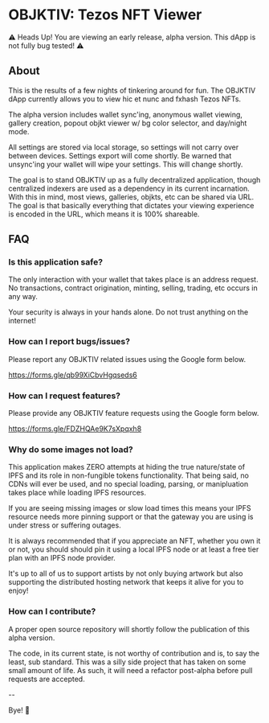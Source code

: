 # OBJKTIV: Tezos NFT Viewer
⚠️ Heads Up! You are viewing an early release, alpha version. This dApp is not fully bug tested! ⚠️

## About
This is the results of a few nights of tinkering around for fun. The OBJKTIV dApp currently allows you to view hic et nunc and fxhash Tezos NFTs.

The alpha version includes wallet sync'ing, anonymous wallet viewing, gallery creation, popout objkt viewer w/ bg color selector, and day/night mode.

All settings are stored via local storage, so settings will not carry over between devices. Settings export will come shortly. Be warned that unsync'ing your wallet will wipe your settings. This will change shortly.

The goal is to stand OBJKTIV up as a fully decentralized application, though centralized indexers are used as a dependency in its current incarnation. With this in mind, most views, galleries, objkts, etc can be shared via URL. The goal is that basically everything that dictates your viewing experience is encoded in the URL, which means it is 100% shareable.

## FAQ
### Is this application safe?
The only interaction with your wallet that takes place is an address request. No transactions, contract origination, minting, selling, trading, etc occurs in any way.

Your security is always in your hands alone. Do not trust anything on the internet!

### How can I report bugs/issues?
Please report any OBJKTIV related issues using the Google form below.

https://forms.gle/qb99XiCbvHgqseds6

### How can I request features?
Please provide any OBJKTIV feature requests using the Google form below.

https://forms.gle/FDZHQAe9K7sXpqxh8

### Why do some images not load?
This application makes ZERO attempts at hiding the true nature/state of IPFS and its role in non-fungible tokens functionality. That being said, no CDNs will ever be used, and no special loading, parsing, or manipluation takes place while loading IPFS resources.

If you are seeing missing images or slow load times this means your IPFS resource needs more pinning support or that the gateway you are using is under stress or suffering outages.

It is always recommended that if you appreciate an NFT, whether you own it or not, you should should pin it using a local IPFS node or at least a free tier plan with an IPFS node provider.

It's up to all of us to support artists by not only buying artwork but also supporting the distributed hosting network that keeps it alive for you to enjoy!

### How can I contribute?
A proper open source repository will shortly follow the publication of this alpha version.

The code, in its current state, is not worthy of contribution and is, to say the least, sub standard. This was a silly side project that has taken on some small amount of life. As such, it will need a refactor post-alpha before pull requests are accepted.

--

Bye! 🤗